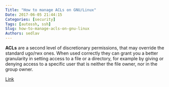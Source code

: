 ```yaml
---
Title: "How to manage ACLs on GNU/Linux"
Date: 2017-06-05 21:44:15
Categories: [security]
Tags: [autossh, ssh]
Slug: how-to-manage-acls-on-gnu-linux
Authors: sedlav
---
```


**ACLs** are a second level of discretionary permissions, that may override the standard ugo/rwx ones. When used correctly they can grant you a better granularity in setting access to a file or a directory, for example by giving or denying access to a specific user that is neither the file owner, nor in the group owner.

[Link](https://linuxconfig.org/how-to-manage-acls-on-linux)

